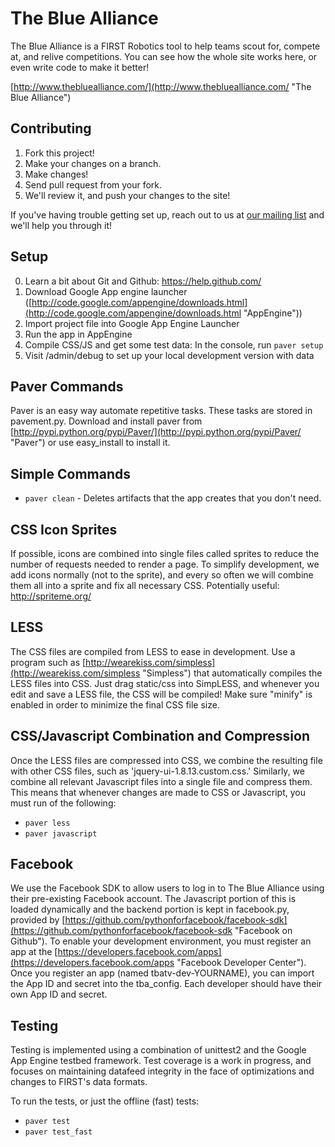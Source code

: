 The Blue Alliance
==================
The Blue Alliance is a FIRST Robotics tool to help teams scout for, compete at, and relive competitions. You can see how the whole site works here, or even write code to make it better!

[http://www.thebluealliance.com/](http://www.thebluealliance.com/ "The Blue Alliance")

Contributing
------------
1. Fork this project!
2. Make your changes on a branch.
3. Make changes!
4. Send pull request from your fork.
5. We'll review it, and push your changes to the site!

If you've having trouble getting set up, reach out to us at [our mailing list](https://groups.google.com/forum/?fromgroups#!forum/thebluealliance-developers) and we'll help you through it!

Setup
-----
0. Learn a bit about Git and Github: https://help.github.com/
1. Download Google App engine launcher ([http://code.google.com/appengine/downloads.html](http://code.google.com/appengine/downloads.html "AppEngine"))
2. Import project file into Google App Engine Launcher
3. Run the app in AppEngine
4. Compile CSS/JS and get some test data: In the console, run `paver setup`
5. Visit /admin/debug to set up your local development version with data

Paver Commands
--------------
Paver is an easy way automate repetitive tasks. These tasks are stored in pavement.py. Download and install paver from [http://pypi.python.org/pypi/Paver/](http://pypi.python.org/pypi/Paver/ "Paver") or use easy_install to install it.

## Simple Commands
- `paver clean` - Deletes artifacts that the app creates that you don't need.

CSS Icon Sprites
-----------
If possible, icons are combined into single files called sprites to reduce the number of requests needed to render a page.
To simplify development, we add icons normally (not to the sprite), and every so often we will combine them all into a sprite and fix all necessary CSS.
Potentially useful: http://spriteme.org/

LESS
----
The CSS files are compiled from LESS to ease in development. Use a program such as [http://wearekiss.com/simpless](http://wearekiss.com/simpless "Simpless") that automatically compiles
the LESS files into CSS. Just drag static/css into SimpLESS, and whenever you edit and save a LESS file, the CSS will be compiled! Make sure 
"minify" is enabled in order to minimize the final CSS file size.

CSS/Javascript Combination and Compression
------------------------------------------
Once the LESS files are compressed into CSS, we combine the resulting file with other CSS files, such as 'jquery-ui-1.8.13.custom.css.' Similarly, we combine all relevant Javascript files into a single file and compress them.
This means that whenever changes are made to CSS or Javascript, you must run of the following:
- `paver less`
- `paver javascript`

Facebook
--------
We use the Facebook SDK to allow users to log in to The Blue Alliance using their pre-existing Facebook account. The Javascript
portion of this is loaded dynamically and the backend portion is kept in facebook.py, provided by [https://github.com/pythonforfacebook/facebook-sdk](https://github.com/pythonforfacebook/facebook-sdk "Facebook on Github"). To enable your development
environment, you must register an app at the [https://developers.facebook.com/apps](https://developers.facebook.com/apps "Facebook Developer Center"). Once you register an app (named tbatv-dev-YOURNAME), you can import the App ID and secret into the tba_config. Each developer should have their own App ID and secret.

Testing
-------
Testing is implemented using a combination of unittest2 and the Google App Engine testbed framework. Test coverage is a work in progress, and focuses on maintaining datafeed integrity in the face of optimizations and changes to FIRST's data formats.

To run the tests, or just the offline (fast) tests:
- `paver test`
- `paver test_fast`
